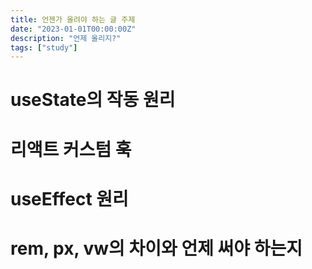 ```yaml
---
title: 언젠가 올려야 하는 글 주제
date: "2023-01-01T00:00:00Z"
description: "언제 올리지?"
tags: ["study"]
---
```


# useState의 작동 원리

# 리액트 커스텀 훅

# useEffect 원리

# rem, px, vw의 차이와 언제 써야 하는지
